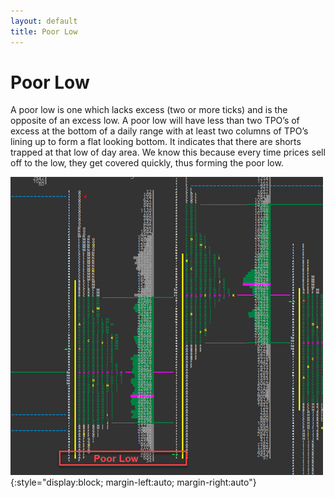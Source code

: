 ```yaml
---
layout: default
title: Poor Low
---
```


# Poor Low
A poor low is one which lacks excess (two or more ticks) and is the opposite of an excess low. A poor low will have less than two TPO’s of excess at the bottom of a daily range with at least two columns of TPO’s lining up to form a flat looking bottom. It indicates that there are shorts trapped at that low of day area. We know this because every time prices sell off to the low, they get covered quickly, thus forming the poor low.

![poor low](assets/poor_low.png){:style="display:block; margin-left:auto; margin-right:auto"}